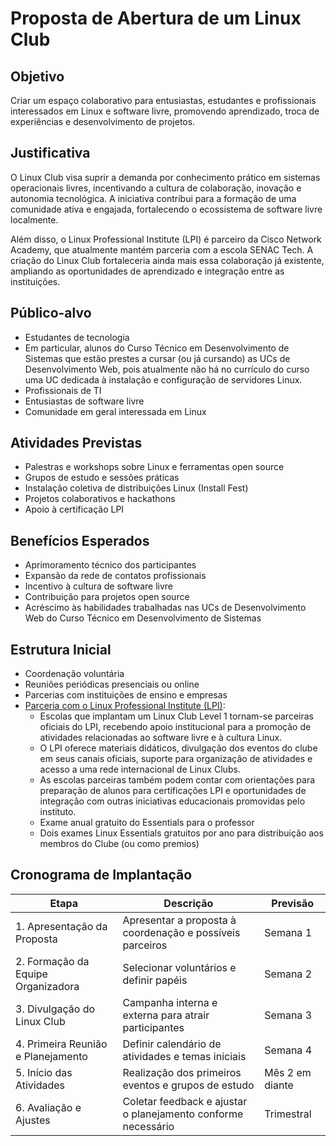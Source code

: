 # Proposta de Abertura de um Linux Club

## Objetivo

Criar um espaço colaborativo para entusiastas, estudantes e profissionais interessados em Linux e software livre, promovendo aprendizado, troca de experiências e desenvolvimento de projetos.

## Justificativa

O Linux Club visa suprir a demanda por conhecimento prático em sistemas operacionais livres, incentivando a cultura de colaboração, inovação e autonomia tecnológica. A iniciativa contribui para a formação de uma comunidade ativa e engajada, fortalecendo o ecossistema de software livre localmente.

Além disso, o Linux Professional Institute (LPI) é parceiro da Cisco Network Academy, que atualmente mantém parceria com a escola SENAC Tech. A criação do Linux Club fortaleceria ainda mais essa colaboração já existente, ampliando as oportunidades de aprendizado e integração entre as instituições.

## Público-alvo

- Estudantes de tecnologia
- Em particular, alunos do Curso Técnico em Desenvolvimento de Sistemas que estão prestes a cursar (ou já cursando) as UCs de Desenvolvimento Web, pois atualmente não há no currículo do curso uma UC dedicada à instalação e configuração de servidores Linux.
- Profissionais de TI
- Entusiastas de software livre
- Comunidade em geral interessada em Linux


## Atividades Previstas

- Palestras e workshops sobre Linux e ferramentas open source
- Grupos de estudo e sessões práticas
- Instalação coletiva de distribuições Linux (Install Fest)
- Projetos colaborativos e hackathons
- Apoio à certificação LPI

## Benefícios Esperados

- Aprimoramento técnico dos participantes
- Expansão da rede de contatos profissionais
- Incentivo à cultura de software livre
- Contribuição para projetos open source
- Acréscimo às habilidades trabalhadas nas UCs de Desenvolvimento Web do Curso Técnico em Desenvolvimento de Sistemas

## Estrutura Inicial

- Coordenação voluntária
- Reuniões periódicas presenciais ou online
- Parcerias com instituições de ensino e empresas
- [Parceria com o Linux Professional Institute (LPI)](https://www.lpi.org/pt-br/community/clubs/): 
  - Escolas que implantam um Linux Club Level 1 tornam-se parceiras oficiais do LPI, recebendo apoio institucional para a promoção de atividades relacionadas ao software livre e à cultura Linux.
  - O LPI oferece materiais didáticos, divulgação dos eventos do clube em seus canais oficiais, suporte para organização de atividades e acesso a uma rede internacional de Linux Clubs.
  - As escolas parceiras também podem contar com orientações para preparação de alunos para certificações LPI e oportunidades de integração com outras iniciativas educacionais promovidas pelo instituto.
  - Exame anual gratuito do Essentials para o professor
  - Dois exames Linux Essentials gratuitos por ano para distribuição aos membros do Clube (ou como premios)

## Cronograma de Implantação

| Etapa                                      | Descrição                                                      | Previsão         |
|--------------------------------------------|----------------------------------------------------------------|------------------|
| 1. Apresentação da Proposta                | Apresentar a proposta à coordenação e possíveis parceiros       | Semana 1         |
| 2. Formação da Equipe Organizadora         | Selecionar voluntários e definir papéis                        | Semana 2         |
| 3. Divulgação do Linux Club                | Campanha interna e externa para atrair participantes           | Semana 3         |
| 4. Primeira Reunião e Planejamento         | Definir calendário de atividades e temas iniciais              | Semana 4         |
| 5. Início das Atividades                   | Realização dos primeiros eventos e grupos de estudo            | Mês 2 em diante  |
| 6. Avaliação e Ajustes                     | Coletar feedback e ajustar o planejamento conforme necessário  | Trimestral       |

